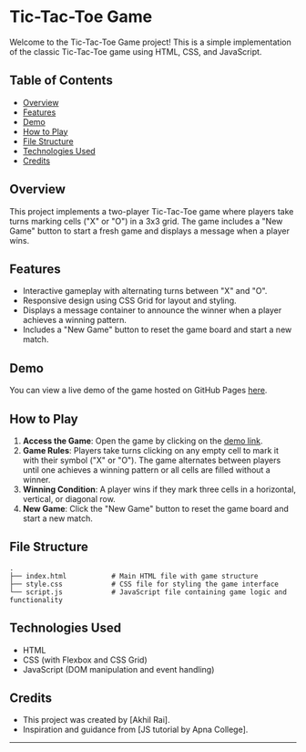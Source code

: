 # Tic-Tac-Toe Game

Welcome to the Tic-Tac-Toe Game project! This is a simple implementation of the classic Tic-Tac-Toe game using HTML, CSS, and JavaScript.

## Table of Contents

- [Overview](#overview)
- [Features](#features)
- [Demo](#demo)
- [How to Play](#how-to-play)
- [File Structure](#file-structure)
- [Technologies Used](#technologies-used)
- [Credits](#credits)

## Overview

This project implements a two-player Tic-Tac-Toe game where players take turns marking cells ("X" or "O") in a 3x3 grid. The game includes a "New Game" button to start a fresh game and displays a message when a player wins.

## Features

- Interactive gameplay with alternating turns between "X" and "O".
- Responsive design using CSS Grid for layout and styling.
- Displays a message container to announce the winner when a player achieves a winning pattern.
- Includes a "New Game" button to reset the game board and start a new match.

## Demo

You can view a live demo of the game hosted on GitHub Pages [here](https://exampleuser.github.io/my-tic-tac-toe).

## How to Play

1. **Access the Game**: Open the game by clicking on the [demo link](https://exampleuser.github.io/my-tic-tac-toe).
2. **Game Rules**: Players take turns clicking on any empty cell to mark it with their symbol ("X" or "O"). The game alternates between players until one achieves a winning pattern or all cells are filled without a winner.
3. **Winning Condition**: A player wins if they mark three cells in a horizontal, vertical, or diagonal row.
4. **New Game**: Click the "New Game" button to reset the game board and start a new match.

## File Structure

```
.
├── index.html           # Main HTML file with game structure
├── style.css            # CSS file for styling the game interface
└── script.js            # JavaScript file containing game logic and functionality
```

## Technologies Used

- HTML
- CSS (with Flexbox and CSS Grid)
- JavaScript (DOM manipulation and event handling)

## Credits

- This project was created by [Akhil Rai].
- Inspiration and guidance from [JS tutorial by Apna College].

---
